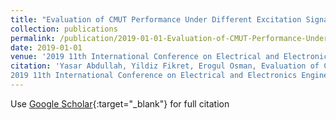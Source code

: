 ```yaml
---
title: "Evaluation of CMUT Performance Under Different Excitation Signals and Electrode Coverage"
collection: publications
permalink: /publication/2019-01-01-Evaluation-of-CMUT-Performance-Under-Different-Excitation-Signals-and-Electrode-Coverage
date: 2019-01-01
venue: '2019 11th International Conference on Electrical and Electronics Engineering (ELECO)'
citation: 'Yasar Abdullah, Yildiz Fikret, Erogul Osman, Evaluation of CMUT Performance Under Different Excitation Signals and Electrode Coverage"
2019 11th International Conference on Electrical and Electronics Engineering (ELECO), 2019'
---
```

Use [Google Scholar](https://scholar.google.com/scholar?q=Evaluation+of+CMUT+Performance+Under+Different+Excitation+Signals+and+Electrode+Coverage){:target="_blank"} for full citation